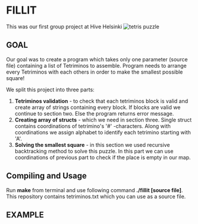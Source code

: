 # FILLIT

This was our first group project at Hive Helsinki
![tetris puzzle](https://cdn.pixabay.com/photo/2016/09/18/20/39/cube-1678974_960_720.png)

## GOAL

Our goal was to create a program which takes only one parameter (source file) containing a list of Tetriminos
to assemble. Program needs to arrange every Tetriminos with each others in order to make
the smallest possible square!

We split this project into three parts:

1. **Tetriminos validation** - to check that each tetriminos block is valid and create array of strings containing every block. If blocks are valid we continue to section two. Else the program returns error message.
2. **Creating array of structs** - which we need in section three. Single struct contains coordinations of tetrimino's '#' -characters. Along with coordinations we assign alphabet to identify each tetrimino starting with 'A'.
3. **Solving the smallest square** - in this section we used recursive backtracking method to solve this puzzle. In this part we can use coordinations of previous part to check if the place is empty in our map.

## Compiling and Usage

Run **make** from terminal and use following command **./fillit [source file]**. This repository contains tetriminos.txt which you can use as a source file.

## EXAMPLE

